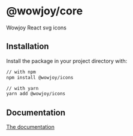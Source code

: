 # @wowjoy/core

Wowjoy React svg icons

## Installation

Install the package in your project directory with:

```sh
// with npm
npm install @wowjoy/icons

// with yarn
yarn add @wowjoy/icons
```

## Documentation

[The documentation]()
